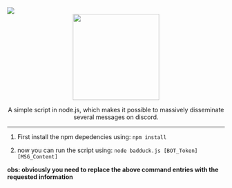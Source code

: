 <img src="https://img.shields.io/badge/Node.js-43853D?style=for-the-badge&logo=node.js&logoColor=white"/>

<div id="header" align="center">
<img src="https://c.tenor.com/KezF8V4RgCQAAAAi/crossyroad-crossy-road-castle.gif" width="200"/>
 
<br>
 
 A simple script in node.js, which makes it possible to massively disseminate several messages on discord.
 
 
</div>
<hr>



1. First install the npm depedencies using:
``
npm install
``

2. now you can run the script using:
``
node badduck.js [BOT_Token] [MSG_Content]
``

  **obs: obviously you need to replace the above command entries with the requested information**
